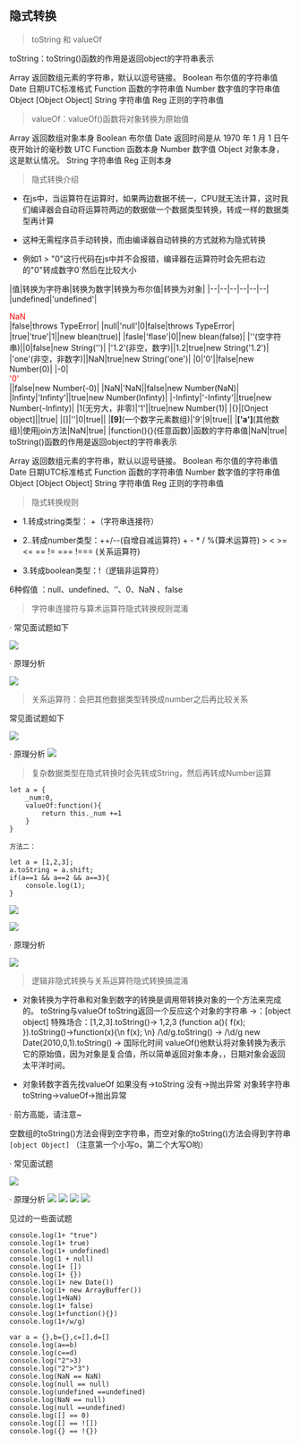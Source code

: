 ## 隐式转换

> toString 和 valueOf

toString：toString()函数的作用是返回object的字符串表示

Array 返回数组元素的字符串，默认以逗号链接。
Boolean 布尔值的字符串值
Date 日期UTC标准格式
Function 函数的字符串值
Number 数字值的字符串值
Object [Object Object]
String 字符串值
Reg 正则的字符串值

> valueOf：valueOf()函数将对象转换为原始值

Array 返回数组对象本身
Boolean 布尔值
Date 返回时间是从 1970 年 1 月 1 日午夜开始计的毫秒数 UTC
Function 函数本身
Number 数字值
Object 对象本身，这是默认情况。
String 字符串值
Reg 正则本身

> 隐式转换介绍

- 在js中，当运算符在运算时，如果两边数据不统一，CPU就无法计算，这时我们编译器会自动将运算符两边的数据做一个数据类型转换，转成一样的数据类型再计算

- 这种无需程序员手动转换，而由编译器自动转换的方式就称为隐式转换

- 例如1 > "0"这行代码在js中并不会报错，编译器在运算符时会先把右边的"0"转成数字0`然后在比较大小

|值|转换为字符串|转换为数字|转换为布尔值|转换为对象|
|--|--|--|--|--|--|
|undefined|'undefined'|<div style="color:red">NaN</div>|false|throws TypeError|
|null|'null'|0|false|throws TypeError|
|true|'true'|1||new blean(true)|
|fasle|'flase'|0||new blean(false)|
|''(空字符串)||0|false|new String('')|
|'1.2'(非空，数字)||1.2|true|new String('1.2')|
|'one'(非空，非数字)||NaN|true|new String('one')|
|0|'0'||false|new Number(0)|
|-0|<div style="color:red">'0'</div>||false|new Number(-0)|
|NaN|'NaN||false|new Number(NaN)|
|Infinty|'Infinty'||true|new Number(Infinty)|
|-Infinty|'-Infinty'||true|new Number(-Infinty)|
|1(无穷大，非零)|'1'||true|new Number(1)|
|{}|[Onject object]||true|
|[]|''|0|true||
|**[9]**(一个数字元素数组)|'9'|9|true||
|**['a']**(其他数组)|使用join方法|NaN|true|
|function(){}(任意函数)|函数的字符串值|NaN|true|
toString()函数的作用是返回object的字符串表示

Array 返回数组元素的字符串，默认以逗号链接。
Boolean 布尔值的字符串值
Date 日期UTC标准格式
Function 函数的字符串值
Number 数字值的字符串值
Object [Object Object]
String 字符串值
Reg 正则的字符串值

>  隐式转换规则

- 1.转成string类型： +（字符串连接符）
- 2..转成number类型：++/--(自增自减运算符) + - * / %(算术运算符) > < >= <= == != === !=== (关系运算符)

- 3.转成boolean类型：!（逻辑非运算符）

6种假值 ：null、undefined、‘’、0、NaN 、false

> 字符串连接符与算术运算符隐式转换规则混淆

· 常见面试题如下

<a data-fancybox title="" href="隐式转换1.jpeg">![](http://blog.colastar.club:9527/static/images/隐式转换1.jpeg)</a>

· 原理分析

<a data-fancybox title="" href="隐式转换11.jpeg">![](http://blog.colastar.club:9527/static/images/隐式转换11.jpeg)</a>

> 关系运算符：会把其他数据类型转换成number之后再比较关系

常见面试题如下

<a data-fancybox title="" href="隐式转换2.jpeg">![](http://blog.colastar.club:9527/static/images/隐式转换2.jpeg)</a>

· 原理分析
<a data-fancybox title="" href="隐式转换21.jpeg">![](http://blog.colastar.club:9527/static/images/隐式转换21.jpeg)</a>

> 复杂数据类型在隐式转换时会先转成String，然后再转成Number运算
```
let a = {
    _num:0,
    valueOf:function(){
        return this._num +=1
    }
}

方法二：

let a = [1,2,3];
a.toString = a.shift;
if(a==1 && a==2 && a==3){
	console.log(1);
}

```
<a data-fancybox title="" href="隐式转换3.jpeg">![](http://blog.colastar.club:9527/static/images/隐式转换3.jpeg)</a>

<a data-fancybox title="" href="隐式转换31.jpeg">![](http://blog.colastar.club:9527/static/images/隐式转换31.jpeg)</a>

· 原理分析

<a data-fancybox title="" href="隐式转换32.jpeg">![](http://blog.colastar.club:9527/static/images/隐式转换32.jpeg)</a>

> 逻辑非隐式转换与关系运算符隐式转换搞混淆

- 对象转换为字符串和对象到数字的转换是调用带转换对象的一个方法来完成的。 toString与valueOf toString返回一个反应这个对象的字符串 ->：[object object] 特殊场合：[1,2,3].toString()-> 1,2,3 (function a(){ f(x); }).toString()->function(x){\n f(x); \n} /\d/g.toString() -> /\d/g new Date(2010,0,1).toString() -> 国际化时间
valueOf()他默认将对象转换为表示它的原始值，因为对象是复合值，所以简单返回对象本身，，日期对象会返回 太平洋时间。

- 对象转数字首先找valueOf 如果没有->toString 没有->抛出异常 对象转字符串 toString->valueOf->抛出异常

· 前方高能，请注意~

 空数组的toString()方法会得到空字符串，而空对象的toString()方法会得到字符串`[object Object]` （注意第一个小写o，第二个大写O哟）

· 常见面试题

<a data-fancybox title="" href="http://blog.colastar.club:9527/static/images/隐式转换4.jpeg">![](http://blog.colastar.club:9527/static/images/隐式转换4.jpeg)</a>

· 原理分析
<a data-fancybox title="" href="隐式转换41.jpeg">![](http://blog.colastar.club:9527/static/images/隐式转换41.jpeg)</a>
<a data-fancybox title="" href="隐式转换42.jpeg">![](http://blog.colastar.club:9527/static/images/隐式转换42.jpeg)</a>
<a data-fancybox title="" href="隐式转换43.jpeg">![](http://blog.colastar.club:9527/static/images/隐式转换43.jpeg)</a>
<a data-fancybox title="" href="隐式转换44.jpeg">![](http://blog.colastar.club:9527/static/images/隐式转换44.jpeg)</a>


见过的一些面试题

```
console.log(1+ "true")
console.log(1+ true)
console.log(1+ undefined)
console.log(1 + null)
console.log(1+ [])
console.log(1+ {})
console.log(1+ new Date())
console.log(1+ new ArrayBuffer())
console.log(1+NaN)
console.log(1+ false)
console.log(1+function(){})
console.log(1+/w/g)

var a = {},b={},c=[],d=[]
console.log(a==b)
console.log(c==d)
console.log("2">3)
console.log("2">"3")
console.log(NaN == NaN)
console.log(null == null)
console.log(undefined ==undefined)
console.log(NaN == null)
console.log(null ==undefined)
console.log([] == 0)
console.log([] == ![])
console.log({} == !{})
```